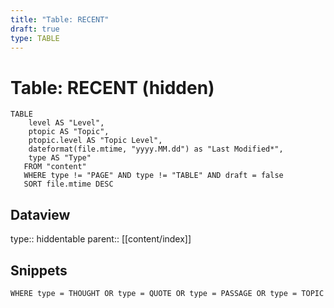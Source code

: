 ```yaml
---
title: "Table: RECENT"
draft: true
type: TABLE
---
```

# Table: RECENT (hidden)
```dataview
TABLE 
	level AS "Level",
	ptopic AS "Topic",
	ptopic.level AS "Topic Level",
	dateformat(file.mtime, "yyyy.MM.dd") as "Last Modified*",
	type AS "Type"
   FROM "content"
   WHERE type != "PAGE" AND type != "TABLE" AND draft = false
   SORT file.mtime DESC
```


## Dataview
type:: hiddentable
parent:: [[content/index]]

## Snippets
```dataview
WHERE type = THOUGHT OR type = QUOTE OR type = PASSAGE OR type = TOPIC
```